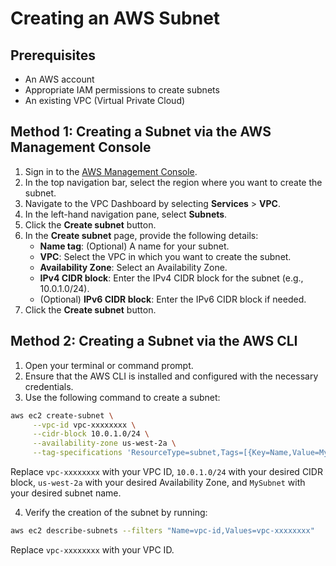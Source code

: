 # Creating an AWS Subnet

## Prerequisites
- An AWS account
- Appropriate IAM permissions to create subnets
- An existing VPC (Virtual Private Cloud)

## Method 1: Creating a Subnet via the AWS Management Console

1. Sign in to the [AWS Management Console](https://aws.amazon.com/console/).
2. In the top navigation bar, select the region where you want to create the subnet.
3. Navigate to the VPC Dashboard by selecting **Services** > **VPC**.
4. In the left-hand navigation pane, select **Subnets**.
5. Click the **Create subnet** button.
6. In the **Create subnet** page, provide the following details:
    - **Name tag**: (Optional) A name for your subnet.
    - **VPC**: Select the VPC in which you want to create the subnet.
    - **Availability Zone**: Select an Availability Zone.
    - **IPv4 CIDR block**: Enter the IPv4 CIDR block for the subnet (e.g., 10.0.1.0/24).
    - (Optional) **IPv6 CIDR block**: Enter the IPv6 CIDR block if needed.
7. Click the **Create subnet** button.

## Method 2: Creating a Subnet via the AWS CLI

1. Open your terminal or command prompt.
2. Ensure that the AWS CLI is installed and configured with the necessary credentials.
3. Use the following command to create a subnet:

```sh
aws ec2 create-subnet \
     --vpc-id vpc-xxxxxxxx \
     --cidr-block 10.0.1.0/24 \
     --availability-zone us-west-2a \
     --tag-specifications 'ResourceType=subnet,Tags=[{Key=Name,Value=MySubnet}]'
```

Replace `vpc-xxxxxxxx` with your VPC ID, `10.0.1.0/24` with your desired CIDR block, `us-west-2a` with your desired Availability Zone, and `MySubnet` with your desired subnet name.

4. Verify the creation of the subnet by running:

```sh
aws ec2 describe-subnets --filters "Name=vpc-id,Values=vpc-xxxxxxxx"
```

Replace `vpc-xxxxxxxx` with your VPC ID.
